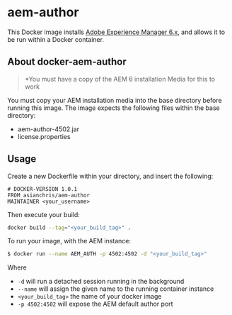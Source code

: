 # aem-author

This Docker image installs [Adobe Experience Manager 6.x](http://docs.adobe.com/docs/en/aem/6-2.html), and allows it
to be run within a Docker container.

## About docker-aem-author

> *You must have a copy of the AEM 6 installation Media for this to work

You must copy your AEM installation media into the base directory before
running this image. The image expects the following files within the base directory:
* aem-author-4502.jar
* license.properties

## Usage
Create a new Dockerfile within your directory, and insert the following:

```
# DOCKER-VERSION 1.0.1
FROM asianchris/aem-author
MAINTAINER <your_username>
```

Then execute your build:
```bash
docker build --tag="<your_build_tag>" .
```

To run your image, with the AEM instance:
```bash
$ docker run --name AEM_AUTH -p 4502:4502 -d "<your_build_tag>"
```
Where
* `-d` will run a detached session running in the background
* `--name` will assign the given name to the running container instance
* `<your_build_tag>` the name of your docker image
* `-p 4502:4502` will expose the AEM default author port
